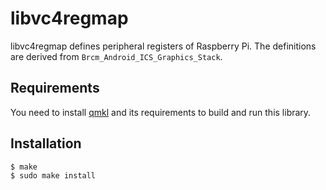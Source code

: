 # libvc4regmap

libvc4regmap defines peripheral registers of Raspberry Pi.
The definitions are derived from `Brcm_Android_ICS_Graphics_Stack`.


## Requirements

You need to install [qmkl](https://github.com/Terminus-IMRC/qmkl)
and its requirements to build and run this library.


## Installation

```
$ make
$ sudo make install
```
